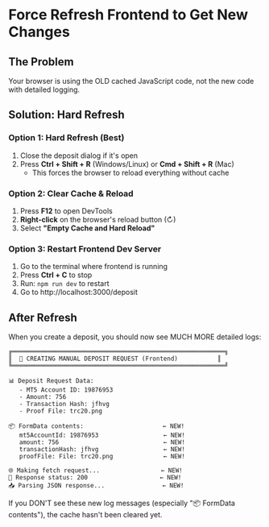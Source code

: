 # Force Refresh Frontend to Get New Changes

## The Problem
Your browser is using the OLD cached JavaScript code, not the new code with detailed logging.

## Solution: Hard Refresh

### Option 1: Hard Refresh (Best)
1. Close the deposit dialog if it's open
2. Press **Ctrl + Shift + R** (Windows/Linux) or **Cmd + Shift + R** (Mac)
   - This forces the browser to reload everything without cache

### Option 2: Clear Cache & Reload
1. Press **F12** to open DevTools
2. **Right-click** on the browser's reload button (↻)
3. Select **"Empty Cache and Hard Reload"**

### Option 3: Restart Frontend Dev Server
1. Go to the terminal where frontend is running
2. Press **Ctrl + C** to stop
3. Run: `npm run dev` to restart
4. Go to http://localhost:3000/deposit

## After Refresh

When you create a deposit, you should now see MUCH MORE detailed logs:

```
╔═══════════════════════════════════════════════════════════╗
║  🚀 CREATING MANUAL DEPOSIT REQUEST (Frontend)           ║
╚═══════════════════════════════════════════════════════════╝

📊 Deposit Request Data:
   - MT5 Account ID: 19876953
   - Amount: 756
   - Transaction Hash: jfhvg
   - Proof File: trc20.png

📦 FormData contents:                      ← NEW!
   mt5AccountId: 19876953                  ← NEW!
   amount: 756                             ← NEW!
   transactionHash: jfhvg                  ← NEW!
   proofFile: File: trc20.png              ← NEW!

🌐 Making fetch request...                 ← NEW!
📡 Response status: 200                    ← NEW!
📥 Parsing JSON response...                ← NEW!
```

If you DON'T see these new log messages (especially "📦 FormData contents"), the cache hasn't been cleared yet.


